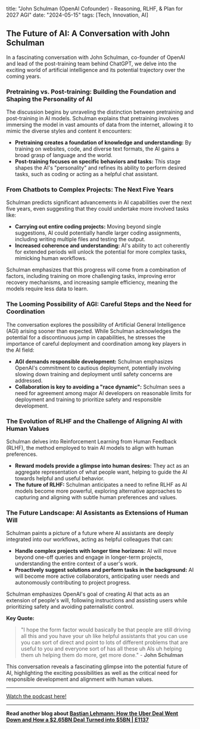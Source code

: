 

title: "John Schulman (OpenAI Cofounder) - Reasoning, RLHF, & Plan for 2027 AGI"
date: "2024-05-15"
tags: [Tech, Innovation, AI]


## The Future of AI: A Conversation with John Schulman 

In a fascinating conversation with John Schulman, co-founder of OpenAI and lead of the post-training team behind ChatGPT, we delve into the exciting world of artificial intelligence and its potential trajectory over the coming years. 

### Pretraining vs. Post-training: Building the Foundation and Shaping the Personality of AI

The discussion begins by unraveling the distinction between pretraining and post-training in AI models. Schulman explains that pretraining involves immersing the model in vast amounts of data from the internet, allowing it to mimic the diverse styles and content it encounters:

* **Pretraining creates a foundation of knowledge and understanding:** By training on websites, code, and diverse text formats, the AI gains a broad grasp of language and the world.
* **Post-training focuses on specific behaviors and tasks:** This stage shapes the AI's "personality" and refines its ability to perform desired tasks, such as coding or acting as a helpful chat assistant. 

### From Chatbots to Complex Projects: The Next Five Years

Schulman predicts significant advancements in AI capabilities over the next five years, even suggesting that they could undertake more involved tasks like:

* **Carrying out entire coding projects:** Moving beyond single suggestions, AI could potentially handle larger coding assignments, including writing multiple files and testing the output.
* **Increased coherence and understanding:** AI's ability to act coherently for extended periods will unlock the potential for more complex tasks, mimicking human workflows.

Schulman emphasizes that this progress will come from a combination of factors, including training on more challenging tasks, improving error recovery mechanisms, and increasing sample efficiency, meaning the models require less data to learn.

### The Looming Possibility of AGI: Careful Steps and the Need for Coordination

The conversation explores the possibility of Artificial General Intelligence (AGI) arising sooner than expected. While Schulman acknowledges the potential for a discontinuous jump in capabilities, he stresses the importance of careful deployment and coordination among key players in the AI field:

* **AGI demands responsible development:** Schulman emphasizes OpenAI's commitment to cautious deployment, potentially involving slowing down training and deployment until safety concerns are addressed. 
* **Collaboration is key to avoiding a "race dynamic":** Schulman sees a need for agreement among major AI developers on reasonable limits for deployment and training to prioritize safety and responsible development. 

### The Evolution of RLHF and the Challenge of Aligning AI with Human Values

Schulman delves into Reinforcement Learning from Human Feedback (RLHF), the method employed to train AI models to align with human preferences. 

* **Reward models provide a glimpse into human desires:** They act as an aggregate representation of what people want, helping to guide the AI towards helpful and useful behavior. 
* **The future of RLHF:** Schulman anticipates a need to refine RLHF as AI models become more powerful, exploring alternative approaches to capturing and aligning with subtle human preferences and values. 

### The Future Landscape: AI Assistants as Extensions of Human Will 

Schulman paints a picture of a future where AI assistants are deeply integrated into our workflows, acting as helpful colleagues that can:

* **Handle complex projects with longer time horizons:** AI will move beyond one-off queries and engage in longer-term projects, understanding the entire context of a user's work. 
* **Proactively suggest solutions and perform tasks in the background:** AI will become more active collaborators, anticipating user needs and autonomously contributing to project progress.

Schulman emphasizes OpenAI's goal of creating AI that acts as an extension of people's will, following instructions and assisting users while prioritizing safety and avoiding paternalistic control. 

**Key Quote:** 

> "I hope the form factor would basically be that people are still driving all this and you have your uh like helpful assistants that you can use you can sort of direct and point to lots of different problems that are useful to you and everyone sort of has all these uh AIs uh helping them uh helping them do more, get more done." - **John Schulman**

This conversation reveals a fascinating glimpse into the potential future of AI, highlighting the exciting possibilities as well as the critical need for responsible development and alignment with human values.

---

<a href="https://youtube.com/watch?v=Wo95ob_s_NI" target="_blank">Watch the podcast here!</a>


---

**Read another blog about [Bastian Lehmann: How the Uber Deal Went Down and How a $2.65BN Deal Turned into $5BN | E1137](./20240408-bastilehmann-20vcwithharrystebbings)**
